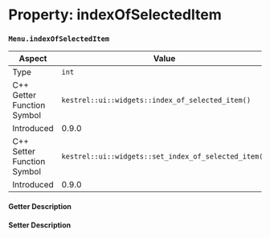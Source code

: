 
# Property: indexOfSelectedItem
### `Menu.indexOfSelectedItem`

| Aspect | Value |
| --- | --- |
| Type | `int` |
| C++ Getter Function Symbol | `kestrel::ui::widgets::index_of_selected_item()` |
| Introduced | 0.9.0 |
| C++ Setter Function Symbol | `kestrel::ui::widgets::set_index_of_selected_item()` |
| Introduced | 0.9.0 |

#### Getter Description

#### Setter Description

